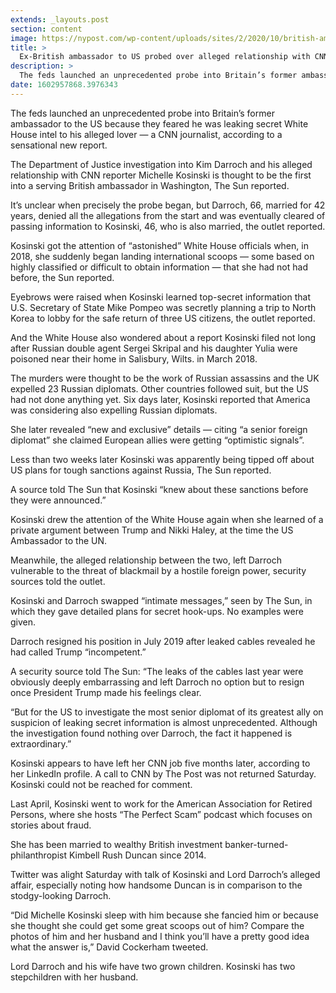 ```yaml
--- 
extends: _layouts.post 
section: content 
image: https://nypost.com/wp-content/uploads/sites/2/2020/10/british-ambassador-darroch-1.jpg?quality=90&strip=all&w=1200 
title: > 
  Ex-British ambassador to US probed over alleged relationship with CNN reporter 
description: > 
  The feds launched an unprecedented probe into Britain’s former ambassador to the US because they feared he was leaking secret White House intel to his alleged lover — a CNN journalist, according to a sensational new report.The Department of Justice investigation into Kim Darroch and his alleged relationship with CNN reporter Michelle Kosinski is thought to be the first into a serving British ambassador in Washington, The Sun reported.Six days later, Kosinski reported that America was considering also expelling Russian diplomats.Less than two weeks later Kosinski was apparently being tipped off about US plans for tough sanctions against Russia, The Sun reported.Meanwhile, the alleged relationship between the two, left Darroch vulnerable to the threat of blackmail by a hostile foreign power, security sources told the outlet. 
date: 1602957868.3976343 
--- 
```

The feds launched an unprecedented probe into Britain’s former ambassador to the US because they feared he was leaking secret White House intel to his alleged lover — a CNN journalist, according to a sensational new report.

The Department of Justice investigation into Kim Darroch and his alleged relationship with CNN reporter Michelle Kosinski is thought to be the first into a serving British ambassador in Washington, The Sun reported.

It’s unclear when precisely the probe began, but Darroch, 66, married for 42 years, denied all the allegations from the start and was eventually cleared of passing information to Kosinski, 46, who is also married, the outlet reported.

Kosinski got the attention of “astonished” White House officials when, in 2018, she suddenly began landing international scoops — some based on highly classified or difficult to obtain information — that she had not had before, the Sun reported.

Eyebrows were raised when Kosinski learned top-secret information that U.S. Secretary of State Mike Pompeo was secretly planning a trip to North Korea to lobby for the safe return of three US citizens, the outlet reported.

And the White House also wondered about a report Kosinski filed not long after Russian double agent Sergei Skripal and his daughter Yulia were poisoned near their home in Salisbury, Wilts. in March 2018.

The murders were thought to be the work of Russian assassins and the UK expelled 23 Russian diplomats. Other countries followed suit, but the US had not done anything yet. Six days later, Kosinski reported that America was considering also expelling Russian diplomats.

She later revealed “new and exclusive” details — citing “a senior foreign diplomat” she claimed European allies were getting “optimistic signals”.

Less than two weeks later Kosinski was apparently being tipped off about US plans for tough sanctions against Russia, The Sun reported.

A source told The Sun that Kosinski “knew about these sanctions before they were announced.”

Kosinski drew the attention of the White House again when she learned of a private argument between Trump and Nikki Haley, at the time the US Ambassador to the UN.

Meanwhile, the alleged relationship between the two, left Darroch vulnerable to the threat of blackmail by a hostile foreign power, security sources told the outlet.

Kosinski and Darroch swapped “intimate messages,” seen by The Sun, in which they gave detailed plans for secret hook-ups. No examples were given.

Darroch resigned his position in July 2019 after leaked cables revealed he had called Trump “incompetent.”

A security source told The Sun: “The leaks of the cables last year were obviously deeply embarrassing and left Darroch no option but to resign once President Trump made his feelings clear.

“But for the US to investigate the most senior diplomat of its greatest ally on suspicion of leaking secret information is almost unprecedented. Although the investigation found nothing over Darroch, the fact it happened is extraordinary.”

Kosinski appears to have left her CNN job five months later, according to her LinkedIn profile. A call to CNN by The Post was not returned Saturday. Kosinski could not be reached for comment.

Last April, Kosinski went to work for the American Association for Retired Persons, where she hosts “The Perfect Scam” podcast which focuses on stories about fraud.

She has been married to wealthy British investment banker-turned-philanthropist Kimbell Rush Duncan since 2014.

Twitter was alight Saturday with talk of Kosinski and Lord Darroch’s alleged affair, especially noting how handsome Duncan is in comparison to the stodgy-looking Darroch.

“Did Michelle Kosinski sleep with him because she fancied him or because she thought she could get some great scoops out of him? Compare the photos of him and her husband and I think you’ll have a pretty good idea what the answer is,” David Cockerham tweeted.

Lord Darroch and his wife have two grown children. Kosinski has two stepchildren with her husband.